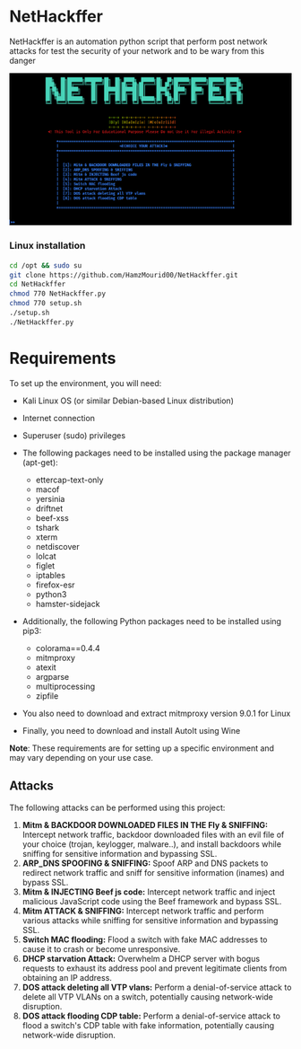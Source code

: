 
# NetHackffer

NetHackffer is an automation python script that perform post network attacks for test the security of your network and to be wary from this danger

![Github Banner](https://github.com/HamzMourid00/NetHackffer/blob/main/Nethackffer.png)

### Linux installation
```sh
cd /opt && sudo su
git clone https://github.com/HamzMourid00/NetHackffer.git
cd NetHackffer
chmod 770 NetHackffer.py
chmod 770 setup.sh
./setup.sh
./NetHackffer.py
```
# Requirements

To set up the environment, you will need:

- Kali Linux OS (or similar Debian-based Linux distribution)
- Internet connection
- Superuser (sudo) privileges
- The following packages need to be installed using the package manager (apt-get):

    - ettercap-text-only
    - macof
    - yersinia
    - driftnet
    - beef-xss
    - tshark
    - xterm
    - netdiscover
    - lolcat
    - figlet
    - iptables
    - firefox-esr
    - python3
    - hamster-sidejack
    
- Additionally, the following Python packages need to be installed using pip3:

    - colorama==0.4.4
    - mitmproxy
    - atexit
    - argparse
    - multiprocessing
    - zipfile
    
- You also need to download and extract mitmproxy version 9.0.1 for Linux 
- Finally, you need to download and install AutoIt using Wine

**Note**: These requirements are for setting up a specific environment and may vary depending on your use case.

## Attacks

The following attacks can be performed using this project:

1. **Mitm & BACKDOOR DOWNLOADED FILES IN THE Fly & SNIFFING:** Intercept network traffic, backdoor downloaded files with an evil file of your choice (trojan, keylogger, malware..), and install backdoors while sniffing for sensitive information and bypassing SSL. 
2. **ARP_DNS SPOOFING & SNIFFING:** Spoof ARP and DNS packets to redirect network traffic and sniff for sensitive information (inames) and bypass SSL.
3. **Mitm & INJECTING Beef js code:** Intercept network traffic and inject malicious JavaScript code using the Beef framework and bypass SSL.
4. **Mitm ATTACK & SNIFFING:** Intercept network traffic and perform various attacks while sniffing for sensitive information and bypassing SSL.
5. **Switch MAC flooding:** Flood a switch with fake MAC addresses to cause it to crash or become unresponsive.
6. **DHCP starvation Attack:** Overwhelm a DHCP server with bogus requests to exhaust its address pool and prevent legitimate clients from obtaining an IP address.
7. **DOS attack deleting all VTP vlans:** Perform a denial-of-service attack to delete all VTP VLANs on a switch, potentially causing network-wide disruption.
8. **DOS attack flooding CDP table:** Perform a denial-of-service attack to flood a switch's CDP table with fake information, potentially causing network-wide disruption.